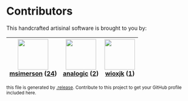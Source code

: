 # Contributors

This handcrafted artisinal software is brought to you by:

| <img height="80" src="https://avatars.githubusercontent.com/u/261635?v=4"><br><a href="https://github.com/msimerson">msimerson</a> (<a href="https://github.com/haraka/haraka-plugin-p0f/commits?author=msimerson">24</a>)| <img height="80" src="https://avatars.githubusercontent.com/u/934254?v=4"><br><a href="https://github.com/analogic">analogic</a> (<a href="https://github.com/haraka/haraka-plugin-p0f/commits?author=analogic">2</a>)| <img height="80" src="https://avatars.githubusercontent.com/u/10996038?v=4"><br><a href="https://github.com/wioxjk">wioxjk</a> (<a href="https://github.com/haraka/haraka-plugin-p0f/commits?author=wioxjk">1</a>)|
| :---: | :---: | :---: |

<sub>this file is generated by [.release](https://github.com/msimerson/.release).
Contribute to this project to get your GitHub profile included here.</sub>

